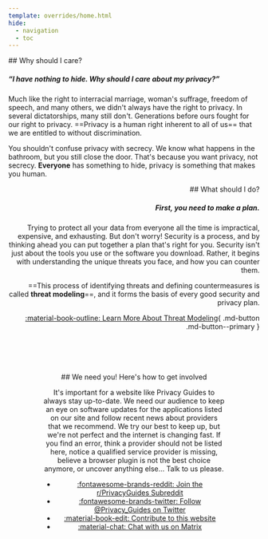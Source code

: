 ```yaml
---
template: overrides/home.html
hide:
  - navigation
  - toc
---
```


<div style="max-width:50rem;margin:auto;" markdown>
<div style="max-width:38rem;" markdown>
## Why should I care?

##### “I have nothing to hide. Why should I care about my privacy?”

Much like the right to interracial marriage, woman's suffrage, freedom of speech, and many others, we didn't always have the right to privacy. In several dictatorships, many still don't. Generations before ours fought for our right to privacy. ==Privacy is a human right inherent to all of us== that we are entitled to without discrimination.

You shouldn't confuse privacy with secrecy. We know what happens in the bathroom, but you still close the door. That's because you want privacy, not secrecy. **Everyone** has something to hide, privacy is something that makes you human.
</div>

<div style="margin-left:auto;margin-right:0;text-align:right;max-width:38rem;" markdown>
## What should I do?

##### First, you need to make a plan.

Trying to protect all your data from everyone all the time is impractical, expensive, and exhausting. But don't worry! Security is a process, and by thinking ahead you can put together a plan that's right for you. Security isn't just about the tools you use or the software you download. Rather, it begins with understanding the unique threats you face, and how you can counter them.

==This process of identifying threats and defining countermeasures is called **threat modeling**==, and it forms the basis of every good security and privacy plan.

[:material-book-outline: Learn More About Threat Modeling](threat-modeling.md){ .md-button .md-button--primary }
</div>
</div>

<center style="padding:5em;" markdown>
## We need you! Here's how to get involved

It's important for a website like Privacy Guides to always stay up-to-date. We need our audience to keep an eye on software updates for the applications listed on our site and follow recent news about providers that we recommend. We try our best to keep up, but we're not perfect and the internet is changing fast. If you find an error, think a provider should not be listed here, notice a qualified service provider is missing, believe a browser plugin is not the best choice anymore, or uncover anything else... Talk to us please.

<div class="grid cards" style="max-width:800px" markdown>

- [:fontawesome-brands-reddit: Join the r/PrivacyGuides Subreddit](https://www.reddit.com/r/privacyguides)
- [:fontawesome-brands-twitter: Follow @Privacy_Guides on Twitter](https://twitter.com/privacy_guides)
- [:material-book-edit: Contribute to this website](https://github.com/privacyguides/privacyguides.org)
- [:material-chat: Chat with us on Matrix](https://matrix.to/#/#privacyguides:matrix.org)

</div>
</center>
